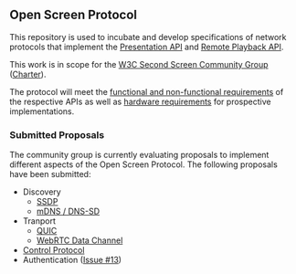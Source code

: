 ## Open Screen Protocol

This repository is used to incubate and develop specifications of network
protocols that implement the
[Presentation API](https://w3c.github.io/presentation-api/) and
[Remote Playback API](https://w3c.github.io/remote-playback/).

This work is in scope for the
[W3C Second Screen Community Group](https://www.w3.org/community/webscreens/)
([Charter](https://webscreens.github.io/cg-charter/)).

The protocol will meet the
[functional and non-functional requirements](requirements.md) of the
respective APIs as well as [hardware requirements](device_specs.md)
for prospective implementations.

### Submitted Proposals

The community group is currently evaluating proposals to implement different
aspects of the Open Screen Protocol.  The following proposals have been
submitted:

- Discovery
  - [SSDP](ssdp.md)
  - [mDNS / DNS-SD](mdns.md)
- Tranport
  - [QUIC](quic.md)
  - [WebRTC Data Channel](datachannel.md)
- [Control Protocol](control_protocol.md)
- Authentication ([Issue #13](https://github.com/webscreens/openscreenprotocol/issues/13))
